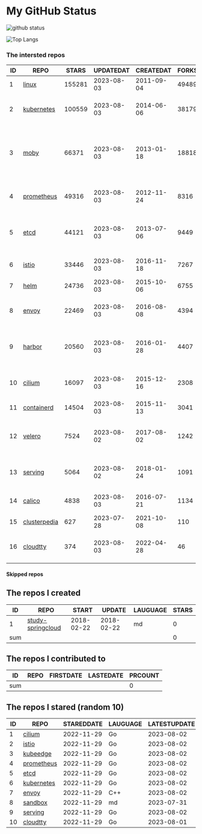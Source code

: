# My GitHub Status

<img src="https://github-readme-stats-1.yihong0618.vercel.app/api?username=daoqingniu&show_icons=true&&&hide_title=true&count_private=true" alt="github status" />

![Top Langs](https://github-readme-stats-1.yihong0618.vercel.app/api/top-langs/?username=daoqingniu&layout=compact)

<!--START_SECTION:github_repos-->
### The intersted repos
| ID |                              REPO                               | STARS  | UPDATEDAT  | CREATEDAT  | FORKSCOUNT |                                              DESCRIPTIONS                                              |
|----|-----------------------------------------------------------------|--------|------------|------------|------------|--------------------------------------------------------------------------------------------------------|
|  1 | [linux](https://github.com/torvalds/linux)                      | 155281 | 2023-08-03 | 2011-09-04 |      49489 | Linux kernel source tree                                                                               |
|  2 | [kubernetes](https://github.com/kubernetes/kubernetes)          | 100559 | 2023-08-03 | 2014-06-06 |      38179 | Production-Grade Container Scheduling and Management                                                   |
|  3 | [moby](https://github.com/moby/moby)                            |  66371 | 2023-08-03 | 2013-01-18 |      18818 | Moby Project - a collaborative project for the container ecosystem to assemble container-based systems |
|  4 | [prometheus](https://github.com/prometheus/prometheus)          |  49316 | 2023-08-03 | 2012-11-24 |       8316 | The Prometheus monitoring system and time series database.                                             |
|  5 | [etcd](https://github.com/etcd-io/etcd)                         |  44121 | 2023-08-03 | 2013-07-06 |       9449 | Distributed reliable key-value store for the most critical data of a distributed system                |
|  6 | [istio](https://github.com/istio/istio)                         |  33446 | 2023-08-03 | 2016-11-18 |       7267 | Connect, secure, control, and observe services.                                                        |
|  7 | [helm](https://github.com/helm/helm)                            |  24736 | 2023-08-03 | 2015-10-06 |       6755 | The Kubernetes Package Manager                                                                         |
|  8 | [envoy](https://github.com/envoyproxy/envoy)                    |  22469 | 2023-08-03 | 2016-08-08 |       4394 | Cloud-native high-performance edge/middle/service proxy                                                |
|  9 | [harbor](https://github.com/goharbor/harbor)                    |  20560 | 2023-08-03 | 2016-01-28 |       4407 | An open source trusted cloud native registry project that stores, signs, and scans content.            |
| 10 | [cilium](https://github.com/cilium/cilium)                      |  16097 | 2023-08-03 | 2015-12-16 |       2308 | eBPF-based Networking, Security, and Observability                                                     |
| 11 | [containerd](https://github.com/containerd/containerd)          |  14504 | 2023-08-03 | 2015-11-13 |       3041 | An open and reliable container runtime                                                                 |
| 12 | [velero](https://github.com/vmware-tanzu/velero)                |   7524 | 2023-08-02 | 2017-08-02 |       1242 | Backup and migrate Kubernetes applications and their persistent volumes                                |
| 13 | [serving](https://github.com/knative/serving)                   |   5064 | 2023-08-02 | 2018-01-24 |       1091 | Kubernetes-based, scale-to-zero, request-driven compute                                                |
| 14 | [calico](https://github.com/projectcalico/calico)               |   4838 | 2023-08-03 | 2016-07-21 |       1134 | Cloud native networking and network security                                                           |
| 15 | [clusterpedia](https://github.com/clusterpedia-io/clusterpedia) |    627 | 2023-07-28 | 2021-10-08 |        110 | The Encyclopedia of Kubernetes clusters                                                                |
| 16 | [cloudtty](https://github.com/cloudtty/cloudtty)                |    374 | 2023-08-03 | 2022-04-28 |         46 | A Friendly Kubernetes CloudShell (Web Terminal) !                                                      |



#### Skipped repos
<!--END_SECTION:github_repos-->

<!--START_SECTION:my_github-->
## The repos I created
| ID  |                                 REPO                                 |   START    |   UPDATE   | LAUGUAGE | STARS |
|-----|----------------------------------------------------------------------|------------|------------|----------|-------|
|   1 | [study-springcloud](https://github.com/daoqingniu/study-springcloud) | 2018-02-22 | 2018-02-22 | md       |     0 |
| sum |                                                                      |            |            |          |     0 |

## The repos I contributed to
| ID  | REPO | FIRSTDATE | LASTEDATE | PRCOUNT |
|-----|------|-----------|-----------|---------|
| sum |      |           |           |       0 |

## The repos I stared (random 10)
| ID |                          REPO                          | STAREDDATE | LAUGUAGE | LATESTUPDATE |
|----|--------------------------------------------------------|------------|----------|--------------|
|  1 | [cilium](https://github.com/cilium/cilium)             | 2022-11-29 | Go       | 2023-08-02   |
|  2 | [istio](https://github.com/istio/istio)                | 2022-11-29 | Go       | 2023-08-02   |
|  3 | [kubeedge](https://github.com/kubeedge/kubeedge)       | 2022-11-29 | Go       | 2023-08-02   |
|  4 | [prometheus](https://github.com/prometheus/prometheus) | 2022-11-29 | Go       | 2023-08-02   |
|  5 | [etcd](https://github.com/etcd-io/etcd)                | 2022-11-29 | Go       | 2023-08-02   |
|  6 | [kubernetes](https://github.com/kubernetes/kubernetes) | 2022-11-29 | Go       | 2023-08-02   |
|  7 | [envoy](https://github.com/envoyproxy/envoy)           | 2022-11-29 | C++      | 2023-08-02   |
|  8 | [sandbox](https://github.com/cncf/sandbox)             | 2022-11-29 | md       | 2023-07-31   |
|  9 | [serving](https://github.com/knative/serving)          | 2022-11-29 | Go       | 2023-08-02   |
| 10 | [cloudtty](https://github.com/cloudtty/cloudtty)       | 2022-11-29 | Go       | 2023-08-01   |

<!--END_SECTION:my_github-->
